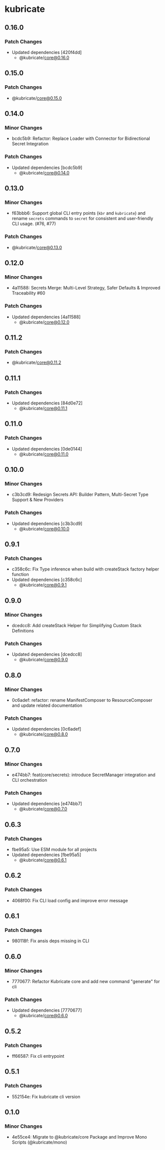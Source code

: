 # kubricate

## 0.16.0

### Patch Changes

- Updated dependencies [420f4dd]
  - @kubricate/core@0.16.0

## 0.15.0

### Patch Changes

- @kubricate/core@0.15.0

## 0.14.0

### Minor Changes

- bcdc5b9: Refactor: Replace Loader with Connector for Bidirectional Secret Integration

### Patch Changes

- Updated dependencies [bcdc5b9]
  - @kubricate/core@0.14.0

## 0.13.0

### Minor Changes

- f63bbb6: Support global CLI entry points (`kbr` and `kubricate`) and rename `secrets` commands to `secret` for consistent and user-friendly CLI usage. (#76, #77)

### Patch Changes

- @kubricate/core@0.13.0

## 0.12.0

### Minor Changes

- 4a11588: Secrets Merge: Multi-Level Strategy, Safer Defaults & Improved Traceability #60

### Patch Changes

- Updated dependencies [4a11588]
  - @kubricate/core@0.12.0

## 0.11.2

### Patch Changes

- @kubricate/core@0.11.2

## 0.11.1

### Patch Changes

- Updated dependencies [84d0e72]
  - @kubricate/core@0.11.1

## 0.11.0

### Patch Changes

- Updated dependencies [0de0144]
  - @kubricate/core@0.11.0

## 0.10.0

### Minor Changes

- c3b3cd9: Redesign Secrets API: Builder Pattern, Multi-Secret Type Support & New Providers

### Patch Changes

- Updated dependencies [c3b3cd9]
  - @kubricate/core@0.10.0

## 0.9.1

### Patch Changes

- c358c6c: Fix Type inference when build with createStack factory helper function
- Updated dependencies [c358c6c]
  - @kubricate/core@0.9.1

## 0.9.0

### Minor Changes

- dcedcc8: Add createStack Helper for Simplifying Custom Stack Definitions

### Patch Changes

- Updated dependencies [dcedcc8]
  - @kubricate/core@0.9.0

## 0.8.0

### Minor Changes

- 0c6adef: refactor: rename ManifestComposer to ResourceComposer and update related documentation

### Patch Changes

- Updated dependencies [0c6adef]
  - @kubricate/core@0.8.0

## 0.7.0

### Minor Changes

- e474bb7: feat(core/secrets): introduce SecretManager integration and CLI orchestration

### Patch Changes

- Updated dependencies [e474bb7]
  - @kubricate/core@0.7.0

## 0.6.3

### Patch Changes

- fbe95a5: Use ESM module for all projects
- Updated dependencies [fbe95a5]
  - @kubricate/core@0.6.1

## 0.6.2

### Patch Changes

- 4068f00: Fix CLI load config and improve error message

## 0.6.1

### Patch Changes

- 980118f: Fix ansis deps missing in CLI

## 0.6.0

### Minor Changes

- 7770677: Refactor Kubricate core and add new command "generate" for cli

### Patch Changes

- Updated dependencies [7770677]
  - @kubricate/core@0.6.0

## 0.5.2

### Patch Changes

- ff66587: Fix cli entrypoint

## 0.5.1

### Patch Changes

- 552154e: Fix kubricate cli version

## 0.1.0

### Minor Changes

- 4e55ce4: Migrate to @kubricate/core Package and Improve Mono Scripts (@kubricate/mono)
